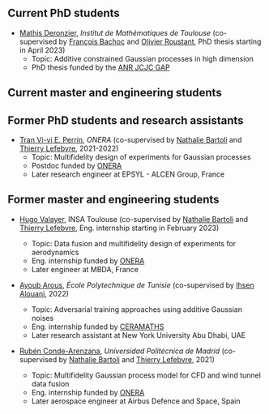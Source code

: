 ## Current PhD students
- [Mathis Deronzier](https://fr.linkedin.com/in/mathis-deronzier-305a29182), *Institut de Mathématiques de Toulouse* (co-supervised by [François Bachoc](https://www.math.univ-toulouse.fr/~fbachoc/) and [Olivier Roustant](https://olivier-roustant.fr/), PhD thesis starting in April 2023)
    + Topic: Additive constrained Gaussian processes in high dimension
    + PhD thesis funded by the [ANR JCJC GAP](https://www.math.univ-toulouse.fr/~fbachoc/ANR_GAP.html)

## Current master and engineering students

## Former PhD students and research assistants
- [Tran Vi-vi E. Perrin](https://fr.linkedin.com/in/tran-vi-vi-%C3%A9lodie-perrin-48a27a130), *ONERA* (co-supervised by [Nathalie Bartoli](https://www.onera.fr/en/staff/nathalie-bartoli) and [Thierry Lefebvre](https://fr.linkedin.com/in/thierry-lefebvre-3626a189), 2021-2022)
    + Topic: Multifidelity design of experiments for Gaussian processes
    + Postdoc funded by [ONERA](https://www.onera.fr/fr)
    + Later research engineer at EPSYL - ALCEN Group, France

## Former master and engineering students
- [Hugo Valayer](https://fr.linkedin.com/in/hugo-valayer), INSA Toulouse (co-supervised by [Nathalie Bartoli](https://www.onera.fr/en/staff/nathalie-bartoli) and [Thierry Lefebvre](https://fr.linkedin.com/in/thierry-lefebvre-3626a189), Eng. internship starting in February 2023)
    + Topic: Data fusion and multifidelity design of experiments for aerodynamics
    + Eng. internship funded by [ONERA](https://www.onera.fr/fr)
    + Later engineer at MBDA, France 

- [Ayoub Arous](https://tn.linkedin.com/in/ayoub-arous-29171a196), *École Polytechnique de Tunisie* (co-supervised by [Ihsen Alouani](https://sites.google.com/view/ihsen-alouani), 2022)
    + Topic: Adversarial training approaches using additive Gaussian noises
    + Eng. internship funded by [CERAMATHS](https://www.uphf.fr/ceramaths)
    + Later research assistant at New York University Abu Dhabi, UAE

- [Rubén Conde-Arenzana](https://es.linkedin.com/in/ruben-conde-142a4b179), *Universidad Politécnica de Madrid* (co-supervised by [Nathalie Bartoli](https://www.onera.fr/en/staff/nathalie-bartoli) and [Thierry Lefebvre](https://fr.linkedin.com/in/thierry-lefebvre-3626a189), 2021)
    + Topic: Multifidelity Gaussian process model for CFD and wind tunnel data fusion
    + Eng. internship funded by [ONERA](https://www.onera.fr/fr)
    + Later aerospace engineer at Airbus Defence and Space, Spain